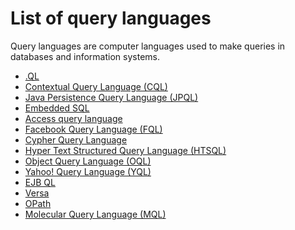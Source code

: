 # List of query languages

Query languages are computer languages used to make queries in databases and information systems.

- <a href="https://en.wikipedia.org/wiki/.QL" target="_blank" >.QL</a>
- <a href="https://en.wikipedia.org/wiki/Contextual_Query_Language" target="_blank" >Contextual Query Language (CQL)</a>
- <a href="https://en.wikipedia.org/wiki/Java_Persistence_Query_Language" target="_blank" >Java Persistence Query Language (JPQL)</a>
- <a href="https://en.wikipedia.org/wiki/Embedded_SQL" target="_blank" >Embedded SQL</a>
- <a href="https://en.wikipedia.org/wiki/Access_query_language" target="_blank" >Access query language</a>
- <a href="https://en.wikipedia.org/wiki/Facebook_Query_Language" target="_blank" >Facebook Query Language (FQL)</a>
- <a href="https://en.wikipedia.org/wiki/Cypher_Query_Language" target="_blank" >Cypher Query Language</a>
- <a href="https://en.wikipedia.org/wiki/HTSQL" target="_blank" >Hyper Text Structured Query Language (HTSQL)</a>
- <a href="https://en.wikipedia.org/wiki/Object_Query_Language" target="_blank" >Object Query Language (OQL)</a>
- <a href="https://en.wikipedia.org/wiki/Yahoo!_Query_Language" target="_blank" >Yahoo! Query Language (YQL)</a>
- <a href="https://en.wikipedia.org/wiki/EJB_QL" target="_blank" >EJB QL</a>
- <a href="https://en.wikipedia.org/wiki/Versa_(query_language)" target="_blank" >Versa</a>
- <a href="https://en.wikipedia.org/wiki/WinFS#OPath" target="_blank" >OPath</a>
- <a href="https://en.wikipedia.org/wiki/Molecular_Query_Language" target="_blank" >Molecular Query Language (MQL)</a>

